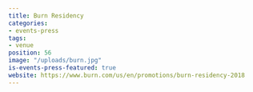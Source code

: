 ```yaml
---
title: Burn Residency
categories:
- events-press
tags:
- venue
position: 56
image: "/uploads/burn.jpg"
is-events-press-featured: true
website: https://www.burn.com/us/en/promotions/burn-residency-2018
---
```


